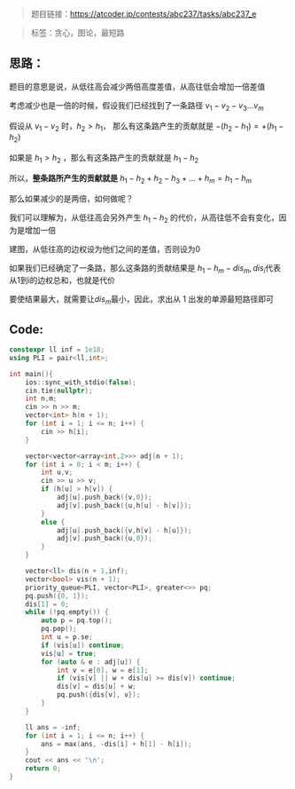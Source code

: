 > 题目链接：https://atcoder.jp/contests/abc237/tasks/abc237_e

> 标签：贪心，图论，最短路

## 思路：

题目的意思是说，从低往高会减少两倍高度差值，从高往低会增加一倍差值

考虑减少也是一倍的时候，假设我们已经找到了一条路径    $v_1 - v_2 - v_3 ... v_m$

假设从 $v_1 - v_2$ 时，$h_2 > h_1$， 那么有这条路产生的贡献就是 $-(h_2 - h_1) = +(h_1 - h_2)$

如果是 $h_1 > h_2$ ，那么有这条路产生的贡献就是 $h_1 - h_2$

所以，**整条路所产生的贡献就是** $h_1 - h_2 + h_2 - h_3 +...+h_m = h_1 - h_m$

那么如果减少的是两倍，如何做呢？

我们可以理解为，从低往高会另外产生 $h_1 - h_2$ 的代价，从高往低不会有变化，因为是增加一倍

建图，从低往高的边权设为他们之间的差值，否则设为0

如果我们已经确定了一条路，那么这条路的贡献结果是 $h_1 - h_m - dis_m ,dis_i$代表从1到i的边权总和，也就是代价

要使结果最大，就需要让$dis_m$最小，因此，求出从 1 出发的单源最短路径即可

## Code:

```cpp
constexpr ll inf = 1e18;
using PLI = pair<ll,int>;

int main(){
    ios::sync_with_stdio(false);
    cin.tie(nullptr);
    int n,m;
    cin >> n >> m;
    vector<int> h(n + 1);
    for (int i = 1; i <= n; i++) {
        cin >> h[i];
    }

    vector<vector<array<int,2>>> adj(n + 1);
    for (int i = 0; i < m; i++) {
        int u,v;
        cin >> u >> v;
        if (h[u] > h[v]) {
            adj[u].push_back({v,0});
            adj[v].push_back({u,h[u] - h[v]});
        }
        else {
            adj[u].push_back({v,h[v] - h[u]});
            adj[v].push_back({u,0});
        }
    }

    vector<ll> dis(n + 1,inf);
    vector<bool> vis(n + 1);
    priority_queue<PLI, vector<PLI>, greater<>> pq;
    pq.push({0, 1});
    dis[1] = 0;
    while (!pq.empty()) {
        auto p = pq.top();
        pq.pop();
        int u = p.se;
        if (vis[u]) continue;
        vis[u] = true;
        for (auto & e : adj[u]) {
            int v = e[0], w = e[1];
            if (vis[v] || w + dis[u] >= dis[v]) continue;
            dis[v] = dis[u] + w;
            pq.push({dis[v], v});
        }
    }

    ll ans = -inf;
    for (int i = 1; i <= n; i++) {
        ans = max(ans, -dis[i] + h[1] - h[i]);
    }
    cout << ans << '\n';
    return 0;
}
```

